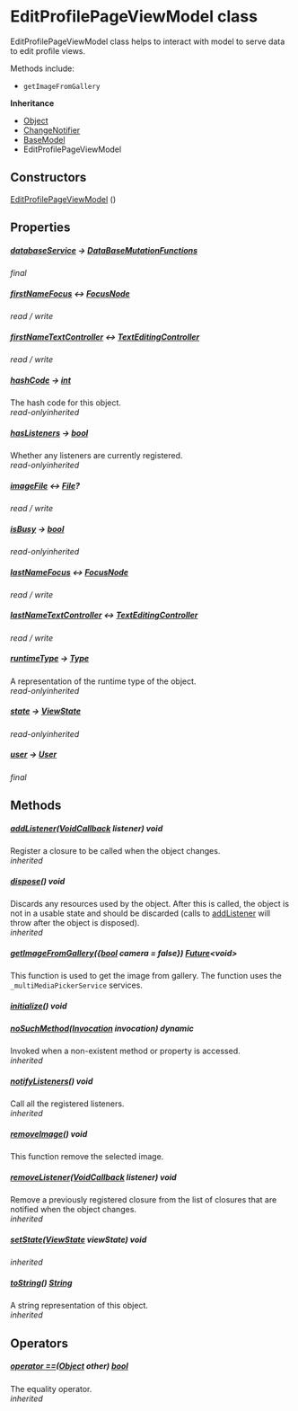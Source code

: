 


# EditProfilePageViewModel class









<p>EditProfilePageViewModel class helps to interact with model to serve data to edit profile views.</p>
<p>Methods include:</p>
<ul>
<li><code>getImageFromGallery</code></li>
</ul>



**Inheritance**

- [Object](https://api.flutter.dev/flutter/dart-core/Object-class.html)
- [ChangeNotifier](https://api.flutter.dev/flutter/foundation/ChangeNotifier-class.html)
- [BaseModel](../view_model_base_view_model/BaseModel-class.md)
- EditProfilePageViewModel








## Constructors

[EditProfilePageViewModel](../view_model_after_auth_view_models_profile_view_models_edit_profile_view_model/EditProfilePageViewModel/EditProfilePageViewModel.md) ()

   


## Properties

##### [databaseService](../view_model_after_auth_view_models_profile_view_models_edit_profile_view_model/EditProfilePageViewModel/databaseService.md) &#8594; [DataBaseMutationFunctions](../services_database_mutation_functions/DataBaseMutationFunctions-class.md)



  
_<span class="feature">final</span>_



##### [firstNameFocus](../view_model_after_auth_view_models_profile_view_models_edit_profile_view_model/EditProfilePageViewModel/firstNameFocus.md) &#8596; [FocusNode](https://api.flutter.dev/flutter/widgets/FocusNode-class.html)



  
_<span class="feature">read / write</span>_



##### [firstNameTextController](../view_model_after_auth_view_models_profile_view_models_edit_profile_view_model/EditProfilePageViewModel/firstNameTextController.md) &#8596; [TextEditingController](https://api.flutter.dev/flutter/widgets/TextEditingController-class.html)



  
_<span class="feature">read / write</span>_



##### [hashCode](https://api.flutter.dev/flutter/dart-core/Object/hashCode.html) &#8594; [int](https://api.flutter.dev/flutter/dart-core/int-class.html)



The hash code for this object.  
_<span class="feature">read-only</span><span class="feature">inherited</span>_



##### [hasListeners](https://api.flutter.dev/flutter/foundation/ChangeNotifier/hasListeners.html) &#8594; [bool](https://api.flutter.dev/flutter/dart-core/bool-class.html)



Whether any listeners are currently registered.  
_<span class="feature">read-only</span><span class="feature">inherited</span>_



##### [imageFile](../view_model_after_auth_view_models_profile_view_models_edit_profile_view_model/EditProfilePageViewModel/imageFile.md) &#8596; [File](https://api.flutter.dev/flutter/dart-io/File-class.html)?



  
_<span class="feature">read / write</span>_



##### [isBusy](../view_model_base_view_model/BaseModel/isBusy.md) &#8594; [bool](https://api.flutter.dev/flutter/dart-core/bool-class.html)



  
_<span class="feature">read-only</span><span class="feature">inherited</span>_



##### [lastNameFocus](../view_model_after_auth_view_models_profile_view_models_edit_profile_view_model/EditProfilePageViewModel/lastNameFocus.md) &#8596; [FocusNode](https://api.flutter.dev/flutter/widgets/FocusNode-class.html)



  
_<span class="feature">read / write</span>_



##### [lastNameTextController](../view_model_after_auth_view_models_profile_view_models_edit_profile_view_model/EditProfilePageViewModel/lastNameTextController.md) &#8596; [TextEditingController](https://api.flutter.dev/flutter/widgets/TextEditingController-class.html)



  
_<span class="feature">read / write</span>_



##### [runtimeType](https://api.flutter.dev/flutter/dart-core/Object/runtimeType.html) &#8594; [Type](https://api.flutter.dev/flutter/dart-core/Type-class.html)



A representation of the runtime type of the object.  
_<span class="feature">read-only</span><span class="feature">inherited</span>_



##### [state](../view_model_base_view_model/BaseModel/state.md) &#8594; [ViewState](../enums_enums/ViewState.md)



  
_<span class="feature">read-only</span><span class="feature">inherited</span>_



##### [user](../view_model_after_auth_view_models_profile_view_models_edit_profile_view_model/EditProfilePageViewModel/user.md) &#8594; [User](../models_user_user_info/User-class.md)



  
_<span class="feature">final</span>_





## Methods

##### [addListener](https://api.flutter.dev/flutter/foundation/ChangeNotifier/addListener.html)([VoidCallback](https://api.flutter.dev/flutter/dart-ui/VoidCallback.html) listener) void



Register a closure to be called when the object changes.  
_<span class="feature">inherited</span>_



##### [dispose](https://api.flutter.dev/flutter/foundation/ChangeNotifier/dispose.html)() void



Discards any resources used by the object. After this is called, the
object is not in a usable state and should be discarded (calls to
<a href="https://api.flutter.dev/flutter/foundation/ChangeNotifier/addListener.html">addListener</a> will throw after the object is disposed).  
_<span class="feature">inherited</span>_



##### [getImageFromGallery](../view_model_after_auth_view_models_profile_view_models_edit_profile_view_model/EditProfilePageViewModel/getImageFromGallery.md)(\{[bool](https://api.flutter.dev/flutter/dart-core/bool-class.html) camera = false}) [Future](https://api.flutter.dev/flutter/dart-async/Future-class.html)&lt;void>



This function is used to get the image from gallery.
The function uses the <code>_multiMediaPickerService</code> services.  




##### [initialize](../view_model_after_auth_view_models_profile_view_models_edit_profile_view_model/EditProfilePageViewModel/initialize.md)() void



  




##### [noSuchMethod](https://api.flutter.dev/flutter/dart-core/Object/noSuchMethod.html)([Invocation](https://api.flutter.dev/flutter/dart-core/Invocation-class.html) invocation) dynamic



Invoked when a non-existent method or property is accessed.  
_<span class="feature">inherited</span>_



##### [notifyListeners](https://api.flutter.dev/flutter/foundation/ChangeNotifier/notifyListeners.html)() void



Call all the registered listeners.  
_<span class="feature">inherited</span>_



##### [removeImage](../view_model_after_auth_view_models_profile_view_models_edit_profile_view_model/EditProfilePageViewModel/removeImage.md)() void



This function remove the selected image.  




##### [removeListener](https://api.flutter.dev/flutter/foundation/ChangeNotifier/removeListener.html)([VoidCallback](https://api.flutter.dev/flutter/dart-ui/VoidCallback.html) listener) void



Remove a previously registered closure from the list of closures that are
notified when the object changes.  
_<span class="feature">inherited</span>_



##### [setState](../view_model_base_view_model/BaseModel/setState.md)([ViewState](../enums_enums/ViewState.md) viewState) void



  
_<span class="feature">inherited</span>_



##### [toString](https://api.flutter.dev/flutter/dart-core/Object/toString.html)() [String](https://api.flutter.dev/flutter/dart-core/String-class.html)



A string representation of this object.  
_<span class="feature">inherited</span>_





## Operators

##### [operator ==](https://api.flutter.dev/flutter/dart-core/Object/operator_equals.html)([Object](https://api.flutter.dev/flutter/dart-core/Object-class.html) other) [bool](https://api.flutter.dev/flutter/dart-core/bool-class.html)



The equality operator.  
_<span class="feature">inherited</span>_















